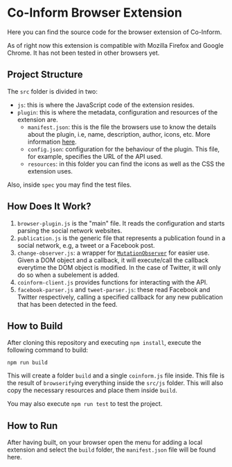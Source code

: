 # Co-Inform Browser Extension
Here you can find the source code for the browser extension of Co-Inform.

As of right now this extension is compatible with Mozilla Firefox and Google Chrome. It has not been tested in other browsers yet.

## Project Structure
The `src` folder is divided in two:

- `js`: this is where the JavaScript code of the extension resides.
- `plugin`: this is where the metadata, configuration and resources of the extension are.
    - `manifest.json`: this is the file the browsers use to know the details about the plugin, i.e, name, description, author, icons, etc. More information [here](https://developer.mozilla.org/en-US/docs/Mozilla/Add-ons/WebExtensions/manifest.json).
    - `config.json`: configuration for the behaviour of the plugin. This file, for example, specifies the URL of the API used.
    - `resources`: in this folder you can find the icons as well as the CSS the extension uses.

Also, inside `spec` you may find the test files.

## How Does It Work?
1. `browser-plugin.js` is the "main" file. It reads the configuration and starts parsing the social network websites.
2. `publication.js` is the generic file that represents a publication found in a social network, e.g, a tweet or a Facebook post.
3. `change-observer.js`: a wrapper for [`MutationObserver`](https://developer.mozilla.org/en-US/docs/Web/API/MutationObserver) for easier use. Given a DOM object and a callback, it will execute/call the callback everytime the DOM object is modified. In the case of Twitter, it will only do so when a subelement is added.
4. `coinform-client.js` provides functions for interacting with the API.
5. `facebook-parser.js` and `tweet-parser.js`: these read Facebook and Twitter respectively, calling a specified callback for any new publication that has been detected in the feed.
  
## How to Build
After cloning this repository and executing `npm install`, execute the following command to build:

```npm run build```

This will create a folder `build` and a single `coinform.js` file inside. This file is the result of `browserify`ing everything inside the `src/js` folder. This will also copy the necessary resources and place them inside `build`.

You may also execute `npm run test` to test the project.

## How to Run
After having built, on your browser open the menu for adding a local extension and select the `build` folder, the `manifest.json` file will be found here.